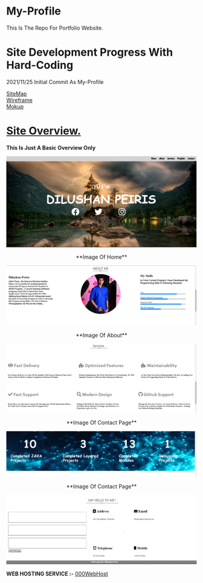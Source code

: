 # My-Profile
This Is The Repo For Portfolio Website.

# Site Development Progress With Hard-Coding
2021/11/25 Initial Commit As My-Profile

[SiteMap](https://www.gloomaps.com/XejZQFmrGt)<br>
[Wireframe](https://www.figma.com/file/c5nMqleAd2akWXqscmVVjx/Wireframe?node-id=0%3A1)<br>
[Mokup](https://www.figma.com/file/mJ9AqYBSGTVI3d8KGpcmxa/MoKup?node-id=0%3A1)<br>


# <u>Site Overview.</u>

**This Is Just A Basic Overview Only**

![Image of Home](assets/Web_Images/Homepage.png)
<center>**Image Of Home**</center>

![Image Of About](assets/Web_Images/About.png)
<center>**Image Of About**</center>

![Image Of Contact](assets/Web_Images/Services.png)
<center>**Image Of Contact Page**</center>

![Image Of Contact](assets/Web_Images/Portfolio.png)
<center>**Image Of Contact Page**</center>

![Image Of Contact](assets/Web_Images/sayHelloToMe.png)

**WEB HOSTING SERVICE :-** [000WebHost](https://dilushan-profile.000webhostapp.com/#Home)
